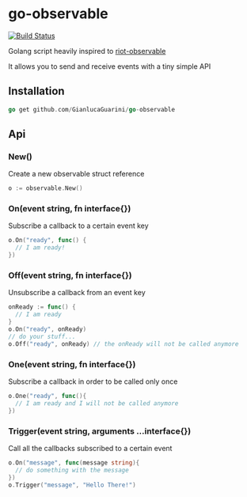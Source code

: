 # go-observable

[![Build Status](https://travis-ci.org/GianlucaGuarini/go-observable.svg?branch=master)](https://travis-ci.org/GianlucaGuarini/go-observable)

Golang script heavily inspired to [riot-observable](https://github.com/riot/observable)

It allows you to send and receive events with a tiny simple API

## Installation

```go
go get github.com/GianlucaGuarini/go-observable
```

## Api

### New()

Create a new observable struct reference

```go
o := observable.New()
```

### On(event string, fn interface{})

Subscribe a callback to a certain event key

```go
o.On("ready", func() {
  // I am ready!
})
```

### Off(event string, fn interface{})

Unsubscribe a callback from an event key

```go
onReady := func() {
  // I am ready
}
o.On("ready", onReady)
// do your stuff...
o.Off("ready", onReady) // the onReady will not be called anymore
```

### One(event string, fn interface{})

Subscribe a callback in order to be called only once

```go
o.One("ready", func(){
  // I am ready and I will not be called anymore
})
```

### Trigger(event string, arguments ...interface{})

Call all the callbacks subscribed to a certain event

```go
o.On("message", func(message string){
  // do something with the message
})
o.Trigger("message", "Hello There!")
```



